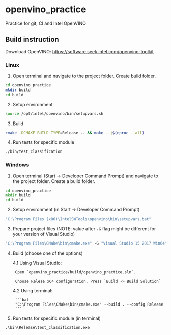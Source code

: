 # openvino_practice
Practice for git, CI and Intel OpenVINO

## Build instruction

Download OpenVINO: https://software.seek.intel.com/openvino-toolkit

### Linux
1. Open terminal and navigate to the project folder. Create build folder.

  ```bash
  cd openvino_practice
  mkdir build
  cd build
  ```

2. Setup environment

  ```bash
  source /opt/intel/openvino/bin/setupvars.sh
  ```

3. Build

  ```bash
  cmake -DCMAKE_BUILD_TYPE=Release .. && make --j$(nproc --all)
  ```

4. Run tests for specific module

  ```bash
  ./bin/test_classification
  ```

### Windows
1. Open terminal (Start -> Developer Command Prompt) and navigate to the project folder. Create a build folder.

  ```bat
  cd openvino_practice
  mkdir build
  cd build
  ```

2. Setup environment (in Start -> Developer Command Prompt)

  ```bat
  "C:\Program Files (x86)\IntelSWTools\openvino\bin\setupvars.bat"
  ```

3. Prepare project files (NOTE: value after `-G` flag might be different for your version of Visual Studio)

  ```bat
  "C:\Program Files\CMake\bin\cmake.exe" -G "Visual Studio 15 2017 Win64" ..
  ```

4. Build (choose one of the options)

    4.1 Using Visual Studio:

        Open `openvino_practice/build/openvino_practice.sln`.

        Choose Relese x64 configuration. Press `Build -> Build Solution`

    4.2 Using terminal:

        ```bat
        "C:\Program Files\CMake\bin\cmake.exe" --build . --config Release
        ```

5. Run tests for specific module (in terminal)

  ```bat
  .\bin\Release\test_classification.exe
  ```
